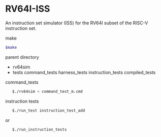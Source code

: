 # RV64I-ISS
An instruction set simulator (ISS) for the RV64I subset of the RISC-V instruction set.

make
```bash
$make
```

parent directory
 - rv64sim
 - tests
      command_tests
      harness_tests
      instruction_tests
      compiled_tests

command_tests
```bash
   $./rv64sim < command_test_m.cmd
```

instruction tests
```bash
   $./run_test instruction_test_add
```
or
```bash
   $./run_instruction_tests
```   

